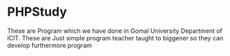 # PHPStudy
These are Program which we have done in Gomal University Department of ICIT. These are Just simple program teacher taught to biggener so they can develop furthermore program
